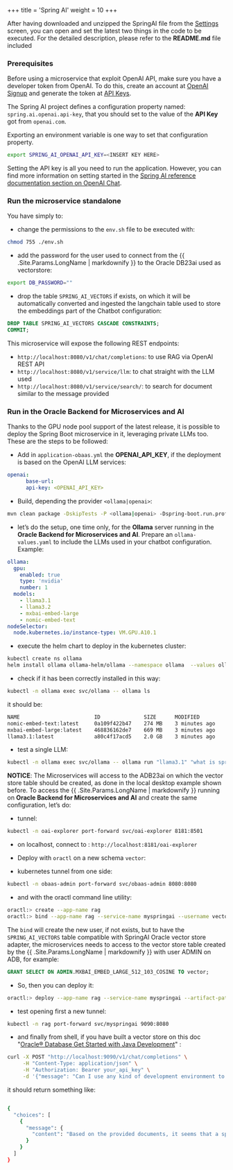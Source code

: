+++
title = 'Spring AI'
weight = 10
+++

After having downloaded and unzipped the SpringAI file from the [Settings](../client/configuration/settings) screen, you can open and set the latest two things in the code to be executed. For the detailed description, please refer to the **README.md** file included

### Prerequisites
Before using a microservice that exploit OpenAI API, make sure you have a developer token from OpenAI. To do this, create an account at [OpenAI Signup](https://platform.openai.com/signup) and generate the token at [API Keys](https://platform.openai.com/account/api-keys).


The Spring AI project defines a configuration property named: `spring.ai.openai.api-key`, that you should set to the value of the **API Key** got from `openai.com`.

Exporting an environment variable is one way to set that configuration property.

```bash
export SPRING_AI_OPENAI_API_KEY=<INSERT KEY HERE>
```

Setting the API key is all you need to run the application. However, you can find more information on setting started in the [Spring AI reference documentation section on OpenAI Chat](https://docs.spring.io/spring-ai/reference/api/clients/openai-chat.html).

### Run the microservice standalone

You have simply to:

* change the permissions to the `env.sh` file to be executed with: 

```bash
chmod 755 ./env.sh
```

* add the password for the user used to connect from the {{ .Site.Params.LongName | markdownify }} to the Oracle DB23ai used as vectorstore: 

```bash
export DB_PASSWORD=""
```

* drop the table `SPRING_AI_VECTORS` if exists, on which it will be automatically converted and ingested the langchain table used to store the embeddings part of the Chatbot configuration:

```sql
DROP TABLE SPRING_AI_VECTORS CASCADE CONSTRAINTS;
COMMIT;
```

This microservice will expose the following REST endpoints:

* `http://localhost:8080/v1/chat/completions`: to use RAG via OpenAI REST API
* `http://localhost:8080/v1/service/llm`: to chat straight with the LLM used
* `http://localhost:8080/v1/service/search/`: to search for document similar to the message provided

### Run in the Oracle Backend for Microservices and AI

Thanks to the GPU node pool support of the latest release, it is possible to deploy the Spring Boot microservice in it, leveraging private LLMs too. These are the steps to be followed:

* Add in `application-obaas.yml` the **OPENAI_API_KEY**, if the deployment is based on the OpenAI LLM services:

```yaml
openai:
      base-url: 
      api-key: <OPENAI_API_KEY>
```

* Build, depending the provider `<ollama|openai>`:

```bash
mvn clean package -DskipTests -P <ollama|openai> -Dspring-boot.run.profiles=obaas
```

* let’s do the setup, one time only, for the **Ollama** server running in the **Oracle Backend for Microservices and AI**. Prepare an `ollama-values.yaml` to include the LLMs used in your chatbot configuration. Example:

```yaml
ollama:
  gpu:
    enabled: true
    type: 'nvidia'
    number: 1
  models:
    - llama3.1
    - llama3.2
    - mxbai-embed-large
    - nomic-embed-text
nodeSelector:
  node.kubernetes.io/instance-type: VM.GPU.A10.1
```

* execute the helm chart to deploy in the kubernetes cluster:

```bash
kubectl create ns ollama
helm install ollama ollama-helm/ollama --namespace ollama  --values ollama-values.yaml
```

* check if it has been correctly installed in this way:

```bash
kubectl -n ollama exec svc/ollama -- ollama ls
```

it should be:


```bash
NAME                        ID              SIZE      MODIFIED      
nomic-embed-text:latest     0a109f422b47    274 MB    3 minutes ago    
mxbai-embed-large:latest    468836162de7    669 MB    3 minutes ago    
llama3.1:latest             a80c4f17acd5    2.0 GB    3 minutes ago
```

* test a single LLM:

```bash
kubectl -n ollama exec svc/ollama -- ollama run "llama3.1" "what is spring boot?"
```

**NOTICE**: The Microservices will access to the ADB23ai on which the vector store table should be created, as done in the local desktop example shown before. To access the {{ .Site.Params.LongName | markdownify }} running on **Oracle Backend for Microservices and AI** and create the same configuration, let’s do:

* tunnel:

```bash
kubectl -n oai-explorer port-forward svc/oai-explorer 8181:8501
```

* on localhost, connect to : `http://localhost:8181/oai-explorer`

* Deploy with `oractl` on a new schema `vector`:

* kubernetes tunnel from one side:

```bash
kubectl -n obaas-admin port-forward svc/obaas-admin 8080:8080
```

* and with the oractl command line utility:

```bash
oractl:> create --app-name rag 
oractl:> bind --app-name rag --service-name myspringai --username vector
```

The `bind` will create the new user, if not exists, but to have the `SPRING_AI_VECTORS` table compatible with SpringAI Oracle vector store adapter, the microservices needs to access to the vector store table created by the {{ .Site.Params.LongName | markdownify }} with user ADMIN on ADB, for example:

```sql
GRANT SELECT ON ADMIN.MXBAI_EMBED_LARGE_512_103_COSINE TO vector;
```

* So, then you can deploy it:

```bash
oractl:> deploy --app-name rag --service-name myspringai --artifact-path <ProjectDir>/target/myspringai-0.0.1-SNAPSHOT.jar --image-version 0.0.1 --java-version ghcr.io/oracle/graalvm-native-image-obaas:21 --service-profile obaas
```

* test opening first a new tunnel:

```bash
kubectl -n rag port-forward svc/myspringai 9090:8080
```

* and finally from shell, if you have built a vector store on this doc "[Oracle® Database
Get Started with Java Development](https://docs.oracle.com/en/database/oracle/oracle-database/23/tdpjd/get-started-java-development.pdf)" :

```bash
curl -X POST "http://localhost:9090/v1/chat/completions" \
     -H "Content-Type: application/json" \
     -H "Authorization: Bearer your_api_key" \
     -d '{"message": "Can I use any kind of development environment to run the example?"}' | jq .
```

it should return something like:

```bash

{
  "choices": [
    {
      "message": {
        "content": "Based on the provided documents, it seems that a specific development environment (IDE) is recommended for running the example.\n\nIn document \"67D5C08DF7F7480F\", it states: \"This guide uses IntelliJ Idea community version to create and update the files for this application.\" (page 17)\n\nHowever, there is no information in the provided documents that explicitly prohibits using other development environments. In fact, one of the articles mentions \"Application. Use these instructions as a reference.\" without specifying any particular IDE.\n\nTherefore, while it appears that IntelliJ Idea community version is recommended, I couldn't find any definitive statement ruling out the use of other development environments entirely.\n\nIf you'd like to run the example with a different environment, it might be worth investigating further or consulting additional resources. Sorry if this answer isn't more conclusive!"
      }
    }
  ]
}
```